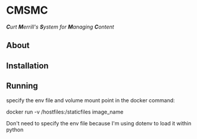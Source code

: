 # CMSMC

_**C**urt **M**errill's **S**ystem for **M**anaging **C**ontent_

## About


## Installation


## Running

specify the env file and volume mount point in the docker command:

docker run -v /hostfiles:/staticfiles image_name

Don't need to specify the env file because I'm using dotenv to load it within python
